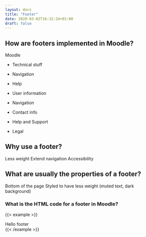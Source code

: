 ```yaml
---
layout: docs
title: "Footer"
date: 2020-03-02T16:32:24+01:00
draft: false
---
```


## How are footers implemented in Moodle?

Moodle
* Technical stuff
* Navigation
* Help
* User information

* Navigation
* Contact info
* Help and Support
* Legal


## Why use a footer?

Less weight
Extend navigation
Accessibility

## What are usually the properties of a footer?

Bottom of the page
Styled to have less weight (muted text, dark background)

### What is the HTML code for a footer in Moodle?

{{< example >}}
<footer id="page-footer" class="py-3 bg-dark text-light">
	Hello footer
</footer>
{{< /example >}}
